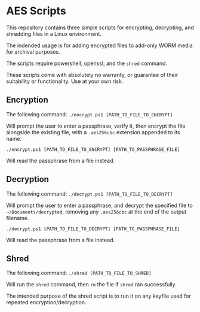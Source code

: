 # AES Scripts

This repository contains three simple scripts for encrypting, decrypting, and shredding files in a Linux environment.

The indended usage is for adding encrypted files to add-only WORM media for archival purposes.

The scripts require powershell, openssl, and the `shred` command.

These scripts come with absolutely no warranty, or guarantee of their suitability or functionality. Use at your own risk.

## Encryption

The following command:
`./encrypt.ps1 [PATH_TO_FILE_TO_ENCRYPT]`

Will prompt the user to enter a passphrase, verify it, then encrypt the file alongside the existing file, with a `.aes256cbc` extension appended to its name.

`./encrypt.ps1 [PATH_TO_FILE_TO_ENCRYPT] [PATH_TO_PASSPHRASE_FILE]`
 
Will read the passphrase from a file instead.

## Decryption

The following command:
`./decrypt.ps1 [PATH_TO_FILE_TO_DECRYPT]`

Will prompt the user to enter a passphrase, and decrypt the specified file to `~/Documents/decrypted`, removing any `.aes256cbc` at the end of the output filename.

`./decrypt.ps1 [PATH_TO_FILE_TO_DECRYPT] [PATH_TO_PASSPHRASE_FILE]`
 
Will read the passphrase from a file instead.

## Shred

The following command:
`./shred [PATH_TO_FILE_TO_SHRED]`

Will run the `shred` command, then `rm` the file if `shred` ran successfully.

The intended purpose of the shred script is to run it on any keyfile used for repeated encryption/decryption.
